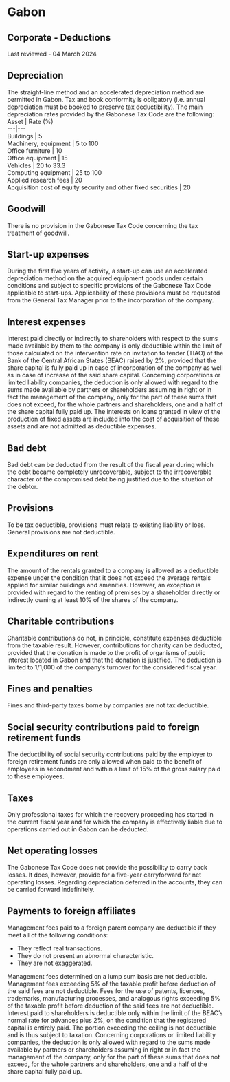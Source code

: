 # Gabon
## Corporate - Deductions
Last reviewed - 04 March 2024
## Depreciation
The straight-line method and an accelerated depreciation method are permitted in Gabon. Tax and book conformity is obligatory (i.e. annual depreciation must be booked to preserve tax deductibility).
The main depreciation rates provided by the Gabonese Tax Code are the following:
Asset | Rate (%)  
---|---  
Buildings | 5  
Machinery, equipment | 5 to 100  
Office furniture | 10  
Office equipment | 15  
Vehicles | 20 to 33.3  
Computing equipment | 25 to 100  
Applied research fees  | 20  
Acquisition cost of equity security and other fixed securities  | 20  
## Goodwill
There is no provision in the Gabonese Tax Code concerning the tax treatment of goodwill.
## Start-up expenses
During the first five years of activity, a start-up can use an accelerated depreciation method on the acquired equipment goods under certain conditions and subject to specific provisions of the Gabonese Tax Code applicable to start-ups. Applicability of these provisions must be requested from the General Tax Manager prior to the incorporation of the company.
## Interest expenses
Interest paid directly or indirectly to shareholders with respect to the sums made available by them to the company is only deductible within the limit of those calculated on the intervention rate on invitation to tender (TIAO) of the Bank of the Central African States (BEAC) raised by 2%, provided that the share capital is fully paid up in case of incorporation of the company as well as in case of increase of the said share capital.
Concerning corporations or limited liability companies, the deduction is only allowed with regard to the sums made available by partners or shareholders assuming in right or in fact the management of the company, only for the part of these sums that does not exceed, for the whole partners and shareholders, one and a half of the share capital fully paid up.
The interests on loans granted in view of the production of fixed assets are included into the cost of acquisition of these assets and are not admitted as deductible expenses. 
## Bad debt
Bad debt can be deducted from the result of the fiscal year during which the debt became completely unrecoverable, subject to the irrecoverable character of the compromised debt being justified due to the situation of the debtor.
## Provisions
To be tax deductible, provisions must relate to existing liability or loss. General provisions are not deductible.
## Expenditures on rent
The amount of the rentals granted to a company is allowed as a deductible expense under the condition that it does not exceed the average rentals applied for similar buildings and amenities.
However, an exception is provided with regard to the renting of premises by a shareholder directly or indirectly owning at least 10% of the shares of the company.
## Charitable contributions
Charitable contributions do not, in principle, constitute expenses deductible from the taxable result. However, contributions for charity can be deducted, provided that the donation is made to the profit of organisms of public interest located in Gabon and that the donation is justified.
The deduction is limited to 1/1,000 of the company’s turnover for the considered fiscal year.
## Fines and penalties
Fines and third-party taxes borne by companies are not tax deductible.
## Social security contributions paid to foreign retirement funds
The deductibility of social security contributions paid by the employer to foreign retirement funds are only allowed when paid to the benefit of employees in secondment and within a limit of 15% of the gross salary paid to these employees.
## Taxes
Only professional taxes for which the recovery proceeding has started in the current fiscal year and for which the company is effectively liable due to operations carried out in Gabon can be deducted.
## Net operating losses
The Gabonese Tax Code does not provide the possibility to carry back losses. It does, however, provide for a five-year carryforward for net operating losses.
Regarding depreciation deferred in the accounts, they can be carried forward indefinitely.
## Payments to foreign affiliates
Management fees paid to a foreign parent company are deductible if they meet all of the following conditions:
  * They reflect real transactions.
  * They do not present an abnormal characteristic.
  * They are not exaggerated.


Management fees determined on a lump sum basis are not deductible.
Management fees exceeding 5% of the taxable profit before deduction of the said fees are not deductible.
Fees for the use of patents, licences, trademarks, manufacturing processes, and analogous rights exceeding 5% of the taxable profit before deduction of the said fees are not deductible.
Interest paid to shareholders is deductible only within the limit of the BEAC’s normal rate for advances plus 2%, on the condition that the registered capital is entirely paid. The portion exceeding the ceiling is not deductible and is thus subject to taxation.
Concerning corporations or limited liability companies, the deduction is only allowed with regard to the sums made available by partners or shareholders assuming in right or in fact the management of the company, only for the part of these sums that does not exceed, for the whole partners and shareholders, one and a half of the share capital fully paid up.
